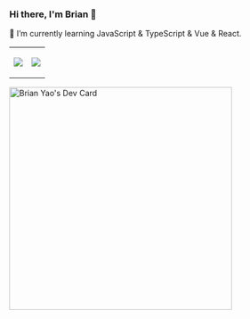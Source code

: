 ### Hi there, I'm Brian 👋

🌱 I’m currently learning JavaScript & TypeScript & Vue & React.

<table width="100%"> 
    <tr>
        <td width="50%">
            <p align="left">
                <img src="https://github-readme-stats.vercel.app/api?username=yclgkd&show_icons=true&theme=default&layout=compact">
            </p>
        </td>
        <td width="50%">
            <p align="left">
              <img src="https://github-readme-stats.vercel.app/api/top-langs/?username=yclgkd&show_icons=true&theme=default&layout=compact">
            </p>
        </td>
    </tr>
</table>
<a href="https://app.daily.dev/yclgkd"><img src="https://api.daily.dev/devcards/64a0f51d8d794745978889465fe587ba.png?r=dgv" width="400" alt="Brian Yao's Dev Card"/></a>

